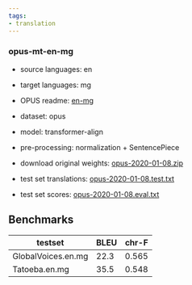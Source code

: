 ```yaml
---
tags:
- translation
---
```


### opus-mt-en-mg

* source languages: en
* target languages: mg
*  OPUS readme: [en-mg](https://github.com/Helsinki-NLP/OPUS-MT-train/blob/master/models/en-mg/README.md)

*  dataset: opus
* model: transformer-align
* pre-processing: normalization + SentencePiece
* download original weights: [opus-2020-01-08.zip](https://object.pouta.csc.fi/OPUS-MT-models/en-mg/opus-2020-01-08.zip)
* test set translations: [opus-2020-01-08.test.txt](https://object.pouta.csc.fi/OPUS-MT-models/en-mg/opus-2020-01-08.test.txt)
* test set scores: [opus-2020-01-08.eval.txt](https://object.pouta.csc.fi/OPUS-MT-models/en-mg/opus-2020-01-08.eval.txt)

## Benchmarks

| testset               | BLEU  | chr-F |
|-----------------------|-------|-------|
| GlobalVoices.en.mg 	| 22.3 	| 0.565 |
| Tatoeba.en.mg 	| 35.5 	| 0.548 |


